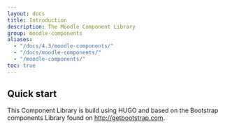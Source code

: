 ```yaml
---
layout: docs
title: Introduction
description: The Moodle Component Library
group: moodle-components
aliases:
  - "/docs/4.3/moodle-components/"
  - "/docs/moodle-components/"
  - "/moodle-components/"
toc: true
---
```


## Quick start

This Component Library is build using HUGO and based on the Bootstrap components Library found on http://getbootstrap.com.



